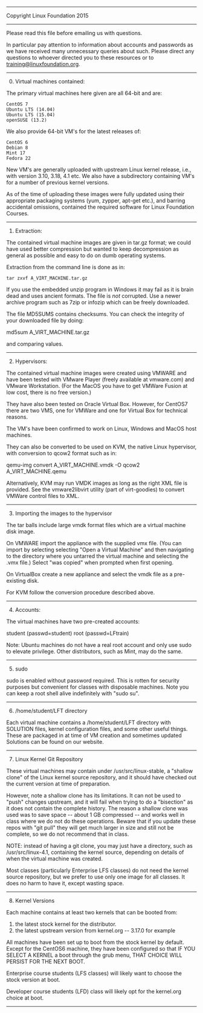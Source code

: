********************************************************************
Copyright Linux Foundation 2015
********************************************************************

Please read this file before emailing us with questions.

In particular pay attention to information about accounts
and passwords as we have received many unnecessary queries
about such.  Please direct any questions to whoever directed
you to these resources or to training@linuxfoundation.org.

********************************************************************

0) Virtual machines contained:

The primary virtual machines here given are all 64-bit and are:

    CentOS 7
    Ubuntu LTS (14.04)
    Ubuntu LTS (15.04)
    openSUSE (13.2)

We also provide 64-bit VM's for the latest releases of:

    CentOS 6
    Debian 8
    Mint 17
    Fedora 22

New VM's are generally uploaded with upstream Linux kernel
release, i.e., with version 3.10, 3.18, 4.1 etc.  We also
have a subdirectory containing VM's for a number of previous
kernel versions.

As of the time of uploading these images were fully updated
using their appropriate packaging systems (yum, zypper,
apt-get etc.), and barring accidental omissions, contained
the required software for Linux Foundation Courses.

********************************************************************

1) Extraction:

The contained virtual machine images are given in tar.gz
format; we could have used better compression but wanted to
keep decompression as general as possible and easy to do on
dumb operating systems.

Extraction from the command line is done as in:

    tar zxvf A_VIRT_MACHINE.tar.gz

If you use the embedded unzip program in Windows it may fail
as it is brain dead and uses ancient formats.  The file is
_not_ corrupted.  Use a newer archive program such as 7zip
or infozip which can be freely downloaded.

The file MD5SUMS contains checksums. You can check the
integrity of your downloaded file by doing:

md5sum A_VIRT_MACHINE.tar.gz

and comparing values.

********************************************************************

2) Hypervisors:

The contained virtual machine images were created using
VMWARE and have been tested with VMware Player (freely
available at vmware.com) and VMware Workstation. (For the
MacOS you have to get VMWare Fusion at low cost, there is no
free version.)  

They have also been tested on Oracle Virtual Box.  However,
for CentOS7 there are two VMS, one for VMWare and 
one for Virtual Box for technical reasons.

The VM's have been confirmed to work on Linux, Windows and
MacOS host machines.

They can also be converted to be used on KVM, the native
Linux hypervisor, with conversion to qcow2 format such as
in:

qemu-img convert A_VIRT_MACHINE.vmdk -O qcow2 A_VIRT_MACHINE.qemu

Alternatively, KVM may run VMDK images as long as the right
XML file is provided. See the vmware2libvirt utility (part
of virt-goodies) to convert VMWare control files to XML.

********************************************************************

3) Importing the images to the hypervisor

The tar balls include large vmdk format files which are a
virtual machine disk image.

On VMWARE import the appliance with the supplied vmx file.
(You can import by selecting selecting "Open a Virtual
Machine" and then navigating to the directory where you
untarred the virtual machine and selecting the .vmx file.)
Select "was copied" when prompted when first opening.

On VirtualBox create a new appliance and select the vmdk
file as a pre-existing disk.

For KVM follow the conversion procedure described above.

********************************************************************

4) Accounts:

The virtual machines have two pre-created accounts:

student (passwd=student)
root (passwd=LFtrain)

Note: Ubuntu machines do not have a real root account and
only use sudo to elevate privilege.  Other distributors,
such as Mint, may do the same.

********************************************************************

5) sudo

sudo is enabled without password required.  This is rotten
for security purposes but convenient for classes with
disposable machines. Note you can keep a root shell alive
indefinitely with "sudo su".

********************************************************************

6) /home/student/LFT directory

Each virtual machine contains a /home/student/LFT directory
with SOLUTION files, kernel configuration files, and some
other useful things.  These are packaged in at time of VM
creation and sometimes updated Solutions can be found on our
website.

********************************************************************

7) Linux Kernel Git Repository

These virtual machines may contain under /usr/src/linux-stable, a
"shallow clone" of the Linux kernel source repository, and
it should have checked out the current version at time of
preparation.

However, note a shallow clone has its limitations.  It can
not be used to "push" changes upstream, and it will fail
when trying to do a "bisection" as it does not contain the
complete history.  The reason a shallow clone was used was
to save space -- about 1 GB compressed -- and works well in
class where we do not do these operations.  Beware that if
you update these repos with "git pull" they will get much
larger in size and still not be complete, so we do not
recommend that in class.

NOTE: instead of having a git clone, you may just have a
directory, such as /usr/src/linux-4.1, containing the kernel
source, depending on details of when the virtual machine was
created.

Most classes (particularly Enterprise LFS classes) do not
need the kernel source repository, but we prefer to use only
one image for all classes.  It does no harm to have it,
except wasting space.

********************************************************************

8) Kernel Versions

Each machine contains at least two kernels that can be booted from:

1) the latest stock kernel for the distributor. 
2) the latest upstream version from kernel.org -- 3.17.0 for example

All machines have been set up to boot from the stock kernel
by default.  Except for the CentOS6 machine, they have been
configured so that IF YOU SELECT A KERNEL a boot through the
grub menu, THAT CHOICE WILL PERSIST FOR THE NEXT BOOT.

Enterprise course students (LFS classes) will likely want to choose
the stock version at boot. 

Developer course students (LFD) class will likely opt for the
kernel.org choice at boot.

********************************************************************

